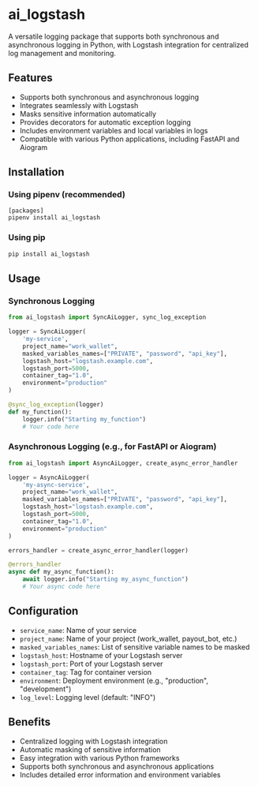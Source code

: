 # ai_logstash

A versatile logging package that supports both synchronous and asynchronous logging in Python, with Logstash integration for centralized log management and monitoring.

## Features

- Supports both synchronous and asynchronous logging
- Integrates seamlessly with Logstash
- Masks sensitive information automatically
- Provides decorators for automatic exception logging
- Includes environment variables and local variables in logs
- Compatible with various Python applications, including FastAPI and Aiogram

## Installation

### Using pipenv (recommended)

```
[packages]
pipenv install ai_logstash
```

### Using pip

```bash
pip install ai_logstash
```

## Usage

### Synchronous Logging

```python
from ai_logstash import SyncAiLogger, sync_log_exception

logger = SyncAiLogger(
    'my-service',
    project_name="work_wallet",
    masked_variables_names=["PRIVATE", "password", "api_key"],
    logstash_host="logstash.example.com",
    logstash_port=5000,
    container_tag="1.0",
    environment="production"
)

@sync_log_exception(logger)
def my_function():
    logger.info("Starting my_function")
    # Your code here
```

### Asynchronous Logging (e.g., for FastAPI or Aiogram)

```python
from ai_logstash import AsyncAiLogger, create_async_error_handler

logger = AsyncAiLogger(
    'my-async-service',
    project_name="work_wallet",
    masked_variables_names=["PRIVATE", "password", "api_key"],
    logstash_host="logstash.example.com",
    logstash_port=5000,
    container_tag="1.0",
    environment="production"
)

errors_handler = create_async_error_handler(logger)

@errors_handler
async def my_async_function():
    await logger.info("Starting my_async_function")
    # Your async code here
```

## Configuration

- `service_name`: Name of your service
- `project_name`: Name of your project (work_wallet, payout_bot, etc.)
- `masked_variables_names`: List of sensitive variable names to be masked
- `logstash_host`: Hostname of your Logstash server
- `logstash_port`: Port of your Logstash server
- `container_tag`: Tag for container version
- `environment`: Deployment environment (e.g., "production", "development")
- `log_level`: Logging level (default: "INFO")

## Benefits

- Centralized logging with Logstash integration
- Automatic masking of sensitive information
- Easy integration with various Python frameworks
- Supports both synchronous and asynchronous applications
- Includes detailed error information and environment variables
